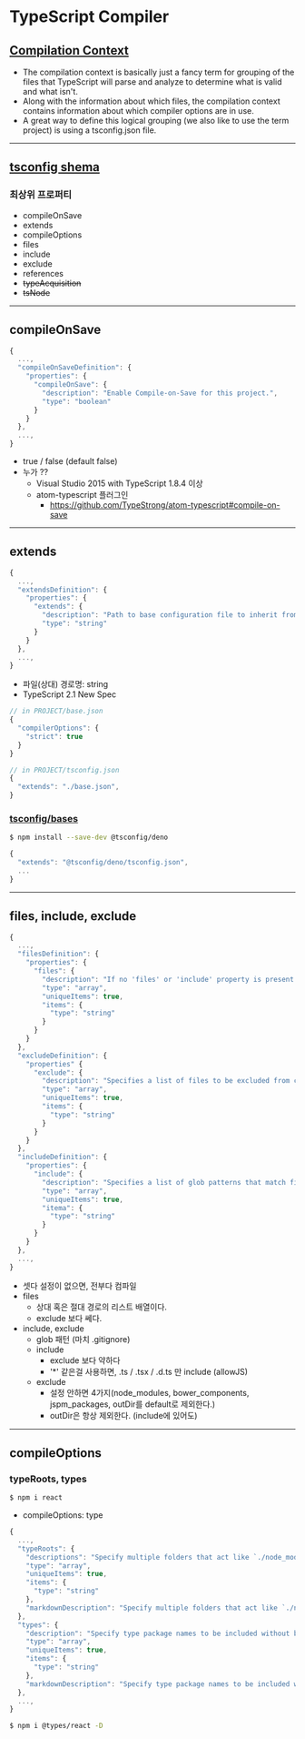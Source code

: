 # TypeScript Compiler
## [Compilation Context](https://basarat.gitbook.io/typescript/project/compilation-context)
- The compilation context is basically just a fancy term for grouping of the files that TypeScript will parse and analyze to determine what is valid and what isn't.
- Along with the information about which files, the compilation context contains information about which compiler options are in use.
- A great way to define this logical grouping (we also like to use the term project) is using a tsconfig.json file.

----
## [tsconfig shema](http://json.schemastore.org/tsconfig)
### 최상위 프로퍼티
- compileOnSave
- extends
- compileOptions
- files
- include
- exclude
- references
- ~~typeAcquisition~~
- ~~tsNode~~

----
## compileOnSave
```ts
{
  ...,
  "compileOnSaveDefinition": {
    "properties": {
      "compileOnSave": {
        "description": "Enable Compile-on-Save for this project.",
        "type": "boolean"
      }
    }
  },
  ...,
}
```
- true / false (default false)
- 누가 ??
  - Visual Studio 2015 with TypeScript 1.8.4 이상
  - atom-typescript 플러그인
    - https://github.com/TypeStrong/atom-typescript#compile-on-save

----
## extends
```ts
{
  ...,
  "extendsDefinition": {
    "properties": {
      "extends": {
        "description": "Path to base configuration file to inherit from. Requires TypeScript version 2.1 or later.",
        "type": "string"
      }
    }
  },
  ...,
}
```
- 파일(상대) 경로명: string
- TypeScript 2.1 New Spec
```ts
// in PROJECT/base.json
{
  "compilerOptions": {
    "strict": true
  }
}

// in PROJECT/tsconfig.json
{
  "extends": "./base.json",
}
```
### [tsconfig/bases](https://github.com/tsconfig/bases)
```bash
$ npm install --save-dev @tsconfig/deno
```
```ts
{
  "extends": "@tsconfig/deno/tsconfig.json",
  ...
}
```

----
## files, include, exclude
```ts
{
  ...,
  "filesDefinition": {
    "properties": {
      "files": {
        "description": "If no 'files' or 'include' property is present in a tsconfig.json, the compiler defaults to including all files in the containing directory and subdirectories except those specified by 'exclude'. When a 'files' property is specified, only those files and those specified by 'include' are included.",
        "type": "array",
        "uniqueItems": true,
        "items": {
          "type": "string"
        }
      }
    }
  },
  "excludeDefinition": {
    "properties" {
      "exclude": {
        "description": "Specifies a list of files to be excluded from compilation. The 'exclude' property only affects the files included via the 'include' property and not the 'files' property. Glob patterns require TypeScript version 2.0 or later.",
        "type": "array",
        "uniqueItems": true,
        "items": {
          "type": "string"
        }
      }
    }
  },
  "includeDefinition": {
    "properties": {
      "include": {
        "description": "Specifies a list of glob patterns that match files to be included in compilation. If no 'files' or 'include' property is present in a tsconfig.json, the compiler defaults to including all files in the containing directory and subdirectories except those specified by 'exclude'. Requires TypeScript version 2.0 or later.",
        "type": "array",
        "uniqueItems": true,
        "itema": {
          "type": "string"
        }
      }
    }
  },
  ...,
}
```
- 셋다 설정이 없으면, 전부다 컴파일
- files
  - 상대 혹은 절대 경로의 리스트 배열이다.
  - exclude 보다 쎄다.
- include, exclude
  - glob 패턴 (마치 .gitignore)
  - include
    - exclude 보다 약하다
    - '*' 같은걸 사용하면, .ts / .tsx / .d.ts 만 include (allowJS)
  - exclude
    - 설정 안하면 4가지(node_modules, bower_components, jspm_packages, outDir를 default로 제외한다.)
    - outDir은 항상 제외한다. (include에 있어도)

----
## compileOptions
### typeRoots, types
```bash
$ npm i react
```
- compileOptions: type
```ts
{
  ...,
  "typeRoots": {
    "descriptions": "Specify multiple folders that act like `./node_modules/@types`.",
    "type": "array",
    "uniqueItems": true,
    "items": {
      "type": "string"
    },
    "markdownDescription": "Specify multiple folders that act like `./node_modules/@types`.\n\nSee more: https://www.typescriptlang.org/tsconfig#typeRoots"
  },
  "types": {
    "description": "Specify type package names to be included without being referenced in a source file.",
    "type": "array",
    "uniqueItems": true,
    "items": {
      "type": "string"
    },
    "markdownDescription": "Specify type package names to be included without being referenced in a source file.\n\nSee more: https://www.typescriptlang.org/tsconfig#types"
  },
  ...,
}
```
```bash
$ npm i @types/react -D
```